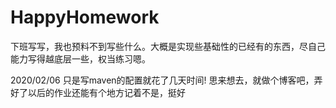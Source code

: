 ﻿# HappyHomework
下班写写，我也预料不到写些什么。大概是实现些基础性的已经有的东西，尽自己能力写得越底层一些，权当练习嗯。

2020/02/06
只是写maven的配置就花了几天时间!
思来想去，就做个博客吧，弄好了以后的作业还能有个地方记着不是，挺好